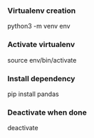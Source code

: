 ### Virtualenv creation
python3 -m venv env

### Activate virtualenv 
source env/bin/activate  

### Install dependency
pip install pandas  

### Deactivate when done
deactivate
